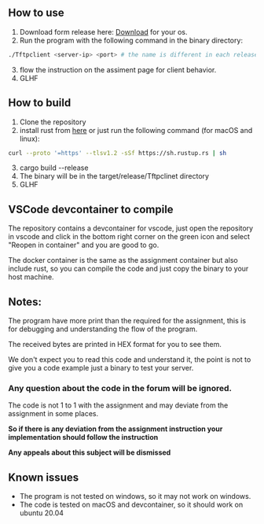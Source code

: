 ## How to use
1. Download form release here: [Download](https://github.com/bguspl/TFTP-rust-client/releases/tag/TFTP-client) for your os.
2. Run the program with the following command in the binary directory:
```bash
./Tftpclient <server-ip> <port> # the name is different in each release so look for the binary name
```
3. flow the instruction on the assiment page for client behavior.
4. GLHF

## How to build
1. Clone the repository
2. install rust from [here](https://www.rust-lang.org/tools/install) or just run the following command (for macOS and linux):
```bash
curl --proto '=https' --tlsv1.2 -sSf https://sh.rustup.rs | sh
```
3. cargo build --release
4. The binary will be in the target/release/Tftpclinet directory
5. GLHF

## VSCode devcontainer to compile
The repository contains a devcontainer for vscode, just open the repository in vscode and click in the bottom right corner on the green icon and select "Reopen in container" and you are good to go.

The docker container is the same as the assignment container but also include rust, so you can compile the code and just copy the binary to your host machine.

## Notes:
The program have more print than the required for the assignment, this is for debugging and understanding the flow of the program.

The received bytes are printed in HEX format for you to see them.

We don't expect you to read this code and understand it, the point is not to give you a code example just a binary to test your server.

### Any question about the code in the forum will be ignored.

The code is not 1 to 1 with the assignment and may deviate from the assignment in some places.

**So if there is any deviation from the assignment instruction your implementation should follow the instruction**

**Any appeals about this subject will be dismissed**

## Known issues
- The program is not tested on windows, so it may not work on windows.
- The code is tested on macOS and devcontainer, so it should work on ubuntu 20.04